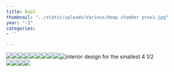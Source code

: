 ```yaml
---
title: Exp1
thumbnail: "../static/uploads/Various/deep chamber prev1.jpg"
year: "-3"
categories:
- ''

---
```

![](/uploads/screenshot-2022-09-25-201305.png)![](/uploads/screenshot-2022-09-25-201353.png)![](/uploads/screenshot-2022-09-25-201335.png)![](/uploads/ai-knives-034-web-res.png)![](/uploads/apt-5-016.png)![](/uploads/raytrace-sshot-021_01_03-002.png)![](/uploads/screenshot-2022-02-02-010000.png)![](/uploads/chirico-statue-cycle-shot1.png)![](/uploads/cirico-vitbb.png)![](/uploads/Various/apt_5_vert.jpg "interior design for the smallest 4 1/2")  
![](/uploads/screenshot-2022-03-09-112244.png)![](/uploads/moebius-crawler-for-bb-j-exploded.jpg)![](/uploads/moebius-crawler-for-bb-j-004.jpg)![](/uploads/statue-assmb2.jpg)